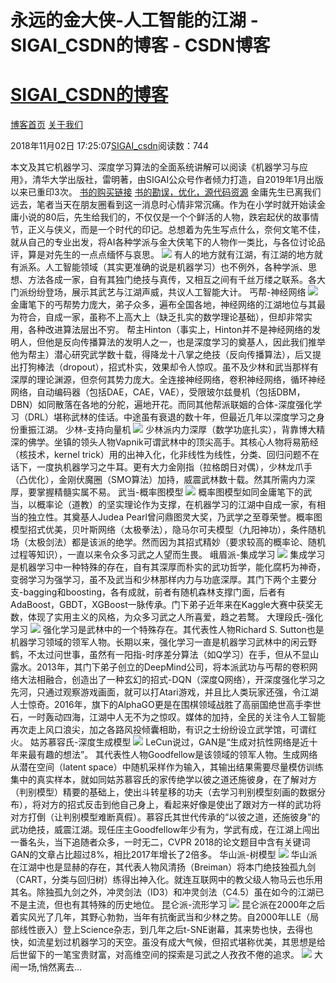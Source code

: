 
# 永远的金大侠-人工智能的江湖 - SIGAI_CSDN的博客 - CSDN博客
# [SIGAI_CSDN的博客](https://blog.csdn.net/sigai_csdn)


[博客首页](https://blog.csdn.net/SIGAI_CSDN)
[关于我们](https://me.csdn.net/SIGAI_CSDN)

2018年11月02日 17:25:07[SIGAI_csdn](https://me.csdn.net/SIGAI_CSDN)阅读数：744


本文及其它机器学习、深度学习算法的全面系统讲解可以阅读《机器学习与应用》，清华大学出版社，雷明著，由SIGAI公众号作者倾力打造，自2019年1月出版以来已重印3次。
[书的购买链接](https://link.zhihu.com/?target=https%3A//item.jd.com/12504554.html)
[书的勘误，优化，源代码资源](https://link.zhihu.com/?target=http%3A//www.tensorinfinity.com/paper_78.html)
金庸先生已离我们远去，笔者当天在朋友圈看到这一消息时心情非常沉痛。作为在小学时就开始读金庸小说的80后，先生给我们的，不仅仅是一个个鲜活的人物，跌宕起伏的故事情节，正义与侠义，而是一个时代的印记。总想着为先生写点什么，奈何文笔不佳，就从自己的专业出发，将AI各种学派与金大侠笔下的人物作一类比，与各位讨论品评，算是对先生的一点点缅怀与哀思。
![](https://img-blog.csdnimg.cn/20181102172224369.png?x-oss-process=image/watermark,type_ZmFuZ3poZW5naGVpdGk,shadow_10,text_aHR0cHM6Ly9ibG9nLmNzZG4ubmV0L1NJR0FJX0NTRE4=,size_16,color_FFFFFF,t_70)
有人的地方就有江湖，有江湖的地方就有派系。人工智能领域（其实更准确的说是机器学习）也不例外，各种学派、思想、方法各成一家，自有其独门绝技与真传，又相互之间有千丝万缕之联系。各大门派纷纷登场，展示其武艺与江湖声威，共议人工智能大计。
丐帮-神经网络
![](https://img-blog.csdnimg.cn/20181102172235671.png?x-oss-process=image/watermark,type_ZmFuZ3poZW5naGVpdGk,shadow_10,text_aHR0cHM6Ly9ibG9nLmNzZG4ubmV0L1NJR0FJX0NTRE4=,size_16,color_FFFFFF,t_70)
金庸笔下的丐帮势力庞大，弟子众多，遍布全国各地，神经网络的江湖地位与其最为符合，自成一家，虽称不上高大上（缺乏扎实的数学理论基础），但却非常实用，各种改进算法层出不穷。
帮主Hinton（事实上，Hinton并不是神经网络的发明人，但他是反向传播算法的发明人之一，也是深度学习的奠基人，因此我们推举他为帮主）潜心研究武学数十载，得降龙十八掌之绝技（反向传播算法），后又提出打狗棒法（dropout），招式朴实，效果却令人惊叹。虽不及少林和武当那样有深厚的理论渊源，但奈何其势力庞大。全连接神经网络，卷积神经网络，循环神经网络，自动编码器（包括DAE，CAE，VAE），受限玻尔兹曼机（包括DBM，DBN）如同散落在各地的分舵，遍地开花。而同其他帮派联姻的合体-深度强化学习（DRL）堪称武林的佳话。中途虽有衰退的数十年，但最近几年以深度学习之身份重振江湖。
少林-支持向量机
![](https://img-blog.csdnimg.cn/20181102172250729.png?x-oss-process=image/watermark,type_ZmFuZ3poZW5naGVpdGk,shadow_10,text_aHR0cHM6Ly9ibG9nLmNzZG4ubmV0L1NJR0FJX0NTRE4=,size_16,color_FFFFFF,t_70)
少林派内力深厚（数学功底扎实），背靠博大精深的佛学。坐镇的领头人物Vapnik可谓武林中的顶尖高手。其核心人物将易筋经（核技术，kernel trick）用的出神入化，化非线性为线性，分类、回归问题不在话下，一度执机器学习之牛耳。更有大力金刚指（拉格朗日对偶），少林龙爪手（凸优化），金刚伏魔圈（SMO算法）加持，威震武林数十载。然其所需内力深厚，要掌握精髓实属不易。
武当-概率图模型
![](https://img-blog.csdnimg.cn/20181102172303780.png?x-oss-process=image/watermark,type_ZmFuZ3poZW5naGVpdGk,shadow_10,text_aHR0cHM6Ly9ibG9nLmNzZG4ubmV0L1NJR0FJX0NTRE4=,size_16,color_FFFFFF,t_70)
概率图模型如同金庸笔下的武当，以概率论（道教）的坚实理论作为支撑，在机器学习的江湖中自成一家，有相当的独立性。其奠基人Judea Pearl曾问鼎图灵大奖，乃武学之至尊荣誉。概率图模型招式优美，贝叶斯网络（太极拳法），隐马尔可夫模型（九阳神功），条件随机场（太极剑法）都是该派的绝学。然而因为其招式精妙（要求较高的概率论、随机过程等知识），一直以来令众多习武之人望而生畏。
峨眉派-集成学习
![](https://img-blog.csdnimg.cn/20181102172314518.png?x-oss-process=image/watermark,type_ZmFuZ3poZW5naGVpdGk,shadow_10,text_aHR0cHM6Ly9ibG9nLmNzZG4ubmV0L1NJR0FJX0NTRE4=,size_16,color_FFFFFF,t_70)
集成学习是机器学习中一种特殊的存在，自有其深厚而朴实的武功哲学，能化腐朽为神奇，变弱学习为强学习，虽不及武当和少林那样内力与功底深厚。其门下两个主要分支-bagging和boosting，各有成就，前者有随机森林支撑门面，后者有AdaBoost，GBDT，XGBoost一脉传承。门下弟子近年来在Kaggle大赛中获奖无数，体现了实用主义的风格，为众多习武之人所喜爱，趋之若鹜。
大理段氏-强化学习
![](https://img-blog.csdnimg.cn/20181102172326591.png?x-oss-process=image/watermark,type_ZmFuZ3poZW5naGVpdGk,shadow_10,text_aHR0cHM6Ly9ibG9nLmNzZG4ubmV0L1NJR0FJX0NTRE4=,size_16,color_FFFFFF,t_70)
强化学习是武林中的一个特殊存在。其代表性人物Richard S. Sutton也是机器学习领域的领军人物。长期以来，强化学习一直是机器学习武林中的闲云野鹤，不太过问世事，虽然有一阳指-时序差分算法（如Q学习）在手，但从不显山露水。2013年，其门下弟子创立的DeepMind公司，将本派武功与丐帮的卷积网络大法相融合，创造出了一种玄幻的招式-DQN（深度Q网络），开深度强化学习之先河，只通过观察游戏画面，就可以打Atari游戏，并且比人类玩家还强，令江湖人士惊奇。2016年，旗下的AlphaGO更是在围棋领域战胜了高丽国绝世高手李世石，一时轰动四海，江湖中人无不为之惊叹。媒体的加持，全民的关注令人工智能再次走上风口浪尖，加之各路风投倾囊相助，有识之士纷纷设立武学馆，可谓红火。
姑苏慕容氏-深度生成模型
![](https://img-blog.csdnimg.cn/20181102172341465.png?x-oss-process=image/watermark,type_ZmFuZ3poZW5naGVpdGk,shadow_10,text_aHR0cHM6Ly9ibG9nLmNzZG4ubmV0L1NJR0FJX0NTRE4=,size_16,color_FFFFFF,t_70)
LeCun说过，GAN是“生成对抗性网络是近十年来最有趣的想法”。 其代表性人物Goodfellow是该领域的领军人物。生成网络从潜在空间（latent space）中随机采样作为输入，其输出结果需要尽量模仿训练集中的真实样本，就如同姑苏慕容氏的家传绝学以彼之道还施彼身，在了解对方（判别模型）精要的基础上，使出斗转星移的功夫（去学习判别模型刻画的数据分布），将对方的招式反击到他自己身上，看起来好像是使出了跟对方一样的武功将对方打倒（让判别模型难断真假）。慕容氏其世代传承的“以彼之道，还施彼身”的武功绝技，威震江湖。现任庄主Goodfellow年少有为，学武有成，在江湖上闯出一番名头，当下追随者众多，一时无二，CVPR 2018的论文题目中含有关键词GAN的文章占比超过8%，相比2017年增长了2倍多。
华山派-树模型
![](https://img-blog.csdnimg.cn/2018110217235749.png?x-oss-process=image/watermark,type_ZmFuZ3poZW5naGVpdGk,shadow_10,text_aHR0cHM6Ly9ibG9nLmNzZG4ubmV0L1NJR0FJX0NTRE4=,size_16,color_FFFFFF,t_70)
华山派在江湖中也是显赫的存在，其代表人物风清扬（Breiman）将本门绝技独孤九剑（CART，分类与回归树）练得出神入化。就连互联网中的教父级人物马云也乐用其名。除独孤九剑之外，冲灵剑法（ID3）和冲灵剑法（C4.5）虽在如今的江湖已不是主流，但也有其特殊的历史地位。
昆仑派-流形学习
![](https://img-blog.csdnimg.cn/20181102172413913.png?x-oss-process=image/watermark,type_ZmFuZ3poZW5naGVpdGk,shadow_10,text_aHR0cHM6Ly9ibG9nLmNzZG4ubmV0L1NJR0FJX0NTRE4=,size_16,color_FFFFFF,t_70)
昆仑派在2000年之后着实风光了几年，其野心勃勃，当年有抗衡武当和少林之势。自2000年LLE（局部线性嵌入）登上Science杂志，到几年之后t-SNE谢幕，其来势也快，去得也快，如流星划过机器学习的天空。虽没有成大气候，但招式堪称优美，其思想是给后世留下的一笔宝贵财富，对高维空间的探索是习武之人孜孜不倦的追求。
![](https://img-blog.csdnimg.cn/20181102172427324.png?x-oss-process=image/watermark,type_ZmFuZ3poZW5naGVpdGk,shadow_10,text_aHR0cHM6Ly9ibG9nLmNzZG4ubmV0L1NJR0FJX0NTRE4=,size_16,color_FFFFFF,t_70)
大闹一场,悄然离去...


